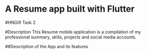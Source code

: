 # A Resume app built with Flutter

#HNGi9 Task 2

#Description
This Resume mobile application is a compilation of my professional summary, skills, projects and social media accounts.

##Description of the App and its features




